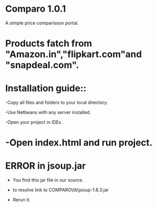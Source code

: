 Comparo 1.0.1
==================================

A simple price comparisson portal.

Products fatch from "Amazon.in","flipkart.com"and "snapdeal.com".
====================================


Installation guide::
====================================
-Copy all files and folders to your local directory.

-Use Netbeans with any server installed.

-Open your project in IDEs .

-Open index.html and run project.
======================================

ERROR in jsoup.jar
======================================
- You find this jar file in our source.

- to resolve link to COMPARO\lib\jsoup-1.8.3.jar

- Rerun it.

   
